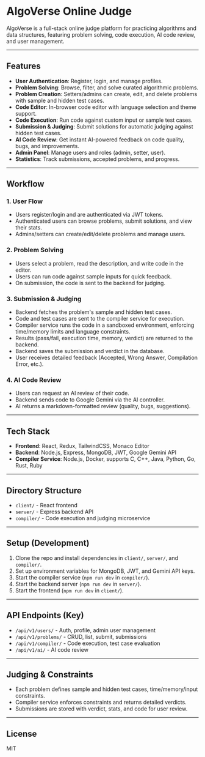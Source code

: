 # AlgoVerse Online Judge

AlgoVerse is a full-stack online judge platform for practicing algorithms and data structures, featuring problem solving, code execution, AI code review, and user management.

---

## Features

- **User Authentication**: Register, login, and manage profiles.
- **Problem Solving**: Browse, filter, and solve curated algorithmic problems.
- **Problem Creation**: Setters/admins can create, edit, and delete problems with sample and hidden test cases.
- **Code Editor**: In-browser code editor with language selection and theme support.
- **Code Execution**: Run code against custom input or sample test cases.
- **Submission & Judging**: Submit solutions for automatic judging against hidden test cases.
- **AI Code Review**: Get instant AI-powered feedback on code quality, bugs, and improvements.
- **Admin Panel**: Manage users and roles (admin, setter, user).
- **Statistics**: Track submissions, accepted problems, and progress.

---

## Workflow

### 1. User Flow
- Users register/login and are authenticated via JWT tokens.
- Authenticated users can browse problems, submit solutions, and view their stats.
- Admins/setters can create/edit/delete problems and manage users.

### 2. Problem Solving
- Users select a problem, read the description, and write code in the editor.
- Users can run code against sample inputs for quick feedback.
- On submission, the code is sent to the backend for judging.

### 3. Submission & Judging
- Backend fetches the problem's sample and hidden test cases.
- Code and test cases are sent to the compiler service for execution.
- Compiler service runs the code in a sandboxed environment, enforcing time/memory limits and language constraints.
- Results (pass/fail, execution time, memory, verdict) are returned to the backend.
- Backend saves the submission and verdict in the database.
- User receives detailed feedback (Accepted, Wrong Answer, Compilation Error, etc.).

### 4. AI Code Review
- Users can request an AI review of their code.
- Backend sends code to Google Gemini via the AI controller.
- AI returns a markdown-formatted review (quality, bugs, suggestions).

---

## Tech Stack

- **Frontend**: React, Redux, TailwindCSS, Monaco Editor
- **Backend**: Node.js, Express, MongoDB, JWT, Google Gemini API
- **Compiler Service**: Node.js, Docker, supports C, C++, Java, Python, Go, Rust, Ruby

---

## Directory Structure

- `client/` - React frontend
- `server/` - Express backend API
- `compiler/` - Code execution and judging microservice

---

## Setup (Development)

1. Clone the repo and install dependencies in `client/`, `server/`, and `compiler/`.
2. Set up environment variables for MongoDB, JWT, and Gemini API keys.
3. Start the compiler service (`npm run dev` in `compiler/`).
4. Start the backend server (`npm run dev` in `server/`).
5. Start the frontend (`npm run dev` in `client/`).

---

## API Endpoints (Key)

- `/api/v1/users/` - Auth, profile, admin user management
- `/api/v1/problems/` - CRUD, list, submit, submissions
- `/api/v1/compiler/` - Code execution, test case evaluation
- `/api/v1/ai/` - AI code review

---

## Judging & Constraints
- Each problem defines sample and hidden test cases, time/memory/input constraints.
- Compiler service enforces constraints and returns detailed verdicts.
- Submissions are stored with verdict, stats, and code for user review.

---

## License
MIT 